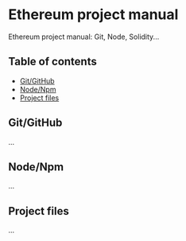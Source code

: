 # Ethereum project manual
Ethereum project manual: Git, Node, Solidity...

## Table of contents
- [Git/GitHub](#gitgithub)
- [Node/Npm](#nodenpm)
- [Project files](#project-files)
  
## Git/GitHub
...

## Node/Npm
...

## Project files
...
